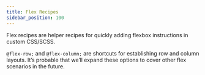 ```yaml
---
title: Flex Recipes
sidebar_position: 100
---
```


Flex recipes are helper recipes for quickly adding flexbox instructions in custom CSS/SCSS.

`@flex-row;` and `@flex-column;` are shortcuts for establishing row and column layouts. It’s probable that we’ll expand these options to cover other flex scenarios in the future.
